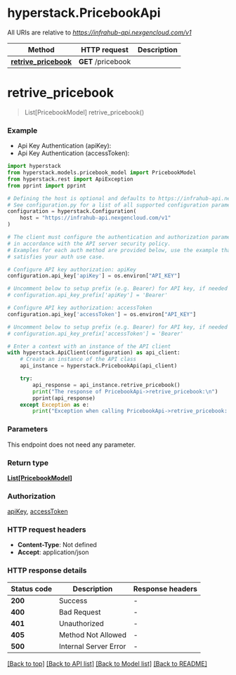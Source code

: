 # hyperstack.PricebookApi

All URIs are relative to *https://infrahub-api.nexgencloud.com/v1*

Method | HTTP request | Description
------------- | ------------- | -------------
[**retrive_pricebook**](PricebookApi.md#retrive_pricebook) | **GET** /pricebook | 


# **retrive_pricebook**
> List[PricebookModel] retrive_pricebook()



### Example

* Api Key Authentication (apiKey):
* Api Key Authentication (accessToken):

```python
import hyperstack
from hyperstack.models.pricebook_model import PricebookModel
from hyperstack.rest import ApiException
from pprint import pprint

# Defining the host is optional and defaults to https://infrahub-api.nexgencloud.com/v1
# See configuration.py for a list of all supported configuration parameters.
configuration = hyperstack.Configuration(
    host = "https://infrahub-api.nexgencloud.com/v1"
)

# The client must configure the authentication and authorization parameters
# in accordance with the API server security policy.
# Examples for each auth method are provided below, use the example that
# satisfies your auth use case.

# Configure API key authorization: apiKey
configuration.api_key['apiKey'] = os.environ["API_KEY"]

# Uncomment below to setup prefix (e.g. Bearer) for API key, if needed
# configuration.api_key_prefix['apiKey'] = 'Bearer'

# Configure API key authorization: accessToken
configuration.api_key['accessToken'] = os.environ["API_KEY"]

# Uncomment below to setup prefix (e.g. Bearer) for API key, if needed
# configuration.api_key_prefix['accessToken'] = 'Bearer'

# Enter a context with an instance of the API client
with hyperstack.ApiClient(configuration) as api_client:
    # Create an instance of the API class
    api_instance = hyperstack.PricebookApi(api_client)

    try:
        api_response = api_instance.retrive_pricebook()
        print("The response of PricebookApi->retrive_pricebook:\n")
        pprint(api_response)
    except Exception as e:
        print("Exception when calling PricebookApi->retrive_pricebook: %s\n" % e)
```



### Parameters

This endpoint does not need any parameter.

### Return type

[**List[PricebookModel]**](PricebookModel.md)

### Authorization

[apiKey](../README.md#apiKey), [accessToken](../README.md#accessToken)

### HTTP request headers

 - **Content-Type**: Not defined
 - **Accept**: application/json

### HTTP response details

| Status code | Description | Response headers |
|-------------|-------------|------------------|
**200** | Success |  -  |
**400** | Bad Request |  -  |
**401** | Unauthorized |  -  |
**405** | Method Not Allowed |  -  |
**500** | Internal Server Error |  -  |

[[Back to top]](#) [[Back to API list]](../README.md#documentation-for-api-endpoints) [[Back to Model list]](../README.md#documentation-for-models) [[Back to README]](../README.md)

